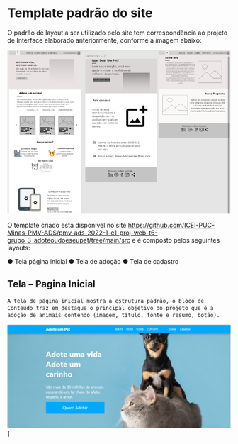 # Template padrão do site

O padrão de layout a ser utilizado pelo site tem correspondência ao projeto de Interface elaborado anteriormente, conforme a imagem abaixo:

![estrutura](img/wireframe-estrutura.png)

O template criado está disponível no site https://github.com/ICEI-PUC-Minas-PMV-ADS/pmv-ads-2022-1-e1-proj-web-t6-grupo_3_adoteoudoeseupet/tree/main/src  e é composto pelos seguintes layouts:

●	Tela  página inicial
●	Tela de adoção
●	Tela de cadastro

## Tela – Pagina Inicial

    A tela de página inicial mostra a estrutura padrão, o bloco de Conteúdo traz em destaque o principal objetivo do projeto que é a adoção de animais contendo (imagem, título, fonte e resumo, botão).

 ![pagina-inicial](img/site-pagina-inicial.png)]   
 

